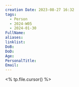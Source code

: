 ```yaml
---
creation Date: 2023-08-27 16:32
tags:
  - Person
  - 2024-W05
  - 2024-01-30
FullName: 
aliases: 
linklist: 
DoB: 
DoD: 
Age: 
PersonalTitle: 
Email:
---
```

<% tp.file.cursor() %>
